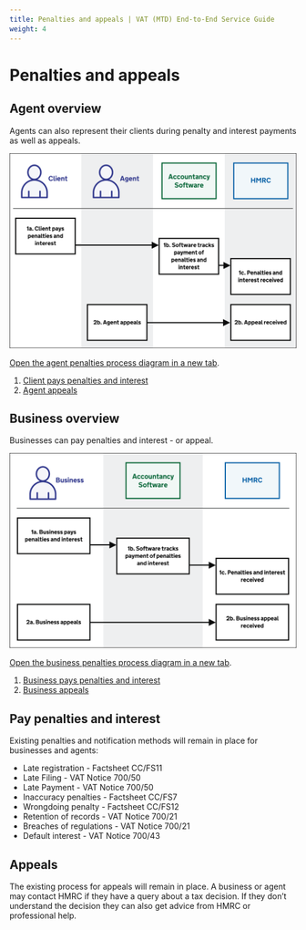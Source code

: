 ```yaml
---
title: Penalties and appeals | VAT (MTD) End-to-End Service Guide
weight: 4
---
```


# Penalties and appeals

## Agent overview

Agents can also represent their clients during penalty and interest payments as well as appeals.

<img src="figures/penalties-appeals-agent.svg" alt="Agent penalties process diagram" style="width:520px;" />

<a href="figures/penalties-appeals-agent.svg" target="blank">Open the agent penalties process diagram in a new tab</a>.

1. [Client pays penalties and interest](#pay-penalties-and-interest)
2. [Agent appeals](#appeals)

## Business overview

Businesses can pay penalties and interest - or appeal.

<img src="figures/penalties-appeals-business.svg" alt="Business penalties process diagram" style="width:520px;" />

<a href="figures/penalties-appeals-business.svg" target="blank">Open the business penalties process diagram in a new tab</a>.

1. [Business pays penalties and interest](#pay-penalties-and-interest)
2. [Business appeals](#appeals)

## Pay penalties and interest

Existing penalties and notification methods will remain in place for businesses and agents:

  * Late registration - Factsheet CC/FS11
  * Late Filing - VAT Notice 700/50
  * Late Payment - VAT Notice 700/50
  * Inaccuracy penalties - Factsheet CC/FS7
  * Wrongdoing penalty - Factsheet CC/FS12
  * Retention of records - VAT Notice 700/21
  * Breaches of regulations - VAT Notice 700/21
  * Default interest - VAT Notice 700/43

## Appeals

The existing process for appeals will remain in place. A business or agent may contact HMRC if they have a query about a tax decision. If they don’t understand the decision they can also get advice from HMRC or professional help.
